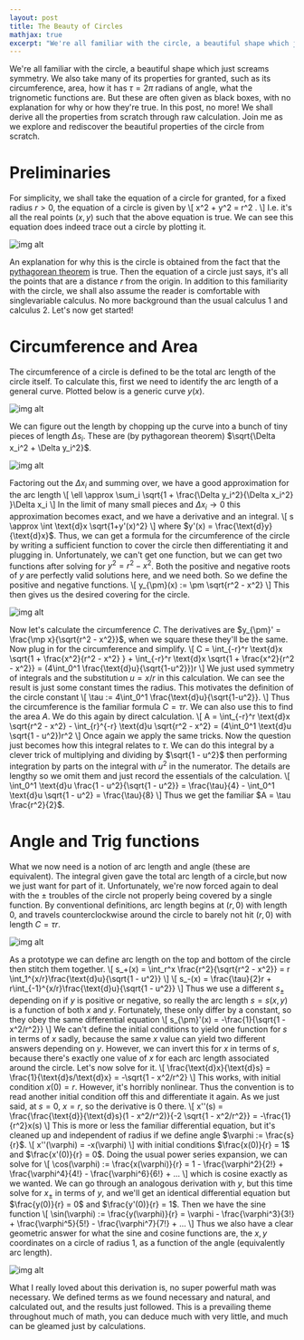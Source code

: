 ```yaml
---
layout: post
title: The Beauty of Circles
mathjax: true
excerpt: "We're all familiar with the circle, a beautiful shape which just screams symmetry. We also take many of its properties for granted, such as its circumference, area, how it has 6.28318... radians of angle, what the trignometic functions are, so on. But these are often given as black boxes, with no explanation for why or how they're true. In this post, no more! We shall derive all the properties from scratch through raw calculation. Join me as we explore and rediscover the beautiful properties of the circle from scratch."
---
```

We're all familiar with the circle, a beautiful shape which just screams symmetry. We also take many of its properties for granted,
such as its circumference, area, how it has $\tau = 2\pi$ radians of angle, what the trignometic functions are. But these
are often given as black boxes, with no explanation for why or how they're true. In this post, no more!
We shall derive all the properties from scratch through raw calculation. Join me as we explore and rediscover the beautiful properties
of the circle from scratch.

# Preliminaries
For simplicity, we shall take the equation of a circle for granted, for a fixed radius $r > 0$, the equation of a circle is given by
\\[ x^2 + y^2 = r^2 . \\]
I.e. it's all the real points $(x, y)$ such that the above equation is true. We can see this equation does indeed trace out a circle by
plotting it.

![img alt](../images/2022-12-23_blog_Circle.jpg "circle")

An explanation for why this is the circle is obtained from the fact that the [pythagorean theorem](https://en.wikipedia.org/wiki/Pythagorean_theorem) is true. Then the equation of a circle just says, it's all the points that are a distance $r$ from the origin.
In addition to this familiarity with the circle, we shall also assume the reader is comfortable with singlevariable calculus. No more
background than the usual calculus 1 and calculus 2. Let's now get started!

# Circumference and Area
The circumference of a circle is defined to be the total arc length of the circle itself. To calculate this, first we need
to identify the arc length of a general curve. Plotted below is a generic curve $y(x)$.

![img alt](../images/2022-12-23_blog_generic_curve.jpg "generic curve")

We can figure out the length by chopping up the curve into a bunch of tiny pieces of length $\Delta s_i$. These are (by pythagorean theorem) $\sqrt{\Delta x_i^2 + \Delta y_i^2}$. 

![img alt](../images/2022-12-23_blog_generic_curve_length.jpg "generic curve length")

Factoring out the $\Delta x_i$ and summing over, we have a good approximation for the arc length
\\[ \ell \approx \sum_i \sqrt{1 + \frac{\Delta y_i^2}{\Delta x_i^2} }\Delta x_i \\]
In the limit of many small pieces
and $\Delta x_i \to 0$ this approximation becomes exact, and we have a derivative and an integral.
\\[ s \approx \int \text{d}x \sqrt{1+y'(x)^2} \\]
where $y'(x) = \frac{\text{d}y}{\text{d}x}$.
Thus, we can get a formula for the circumference of the circle by writing a sufficient function to cover the circle then differentiating
it and plugging in. Unfortunately, we can't get one function, but we can get two functions after solving for $y^2 = r^2 - x^2$.
Both the positive and negative roots of $y$ are perfectly valid solutions here, and we need both. So we define the positive and negative functions.
\\[ y_{\pm}(x) := \pm \sqrt{r^2 - x^2} \\]
This then gives us the desired covering for the circle. 

![img alt](../images/2022-12-23_blog_Circle_covering.jpg "circle covering")

Now let's calculate the circumference $C$. The derivatives are $y_{\pm}' = \frac{\mp x}{\sqrt{r^2 - x^2}}$, when we square these they'll be the same. Now plug in for the circumference and simplify.
\\[ C = \int_{-r}^r \text{d}x \sqrt{1 + \frac{x^2}{r^2 - x^2} } + \int_{-r}^r \text{d}x \sqrt{1 + \frac{x^2}{r^2 - x^2}} = (4\int_0^1 \frac{\text{d}u}{\sqrt{1-u^2}})r \\]
We just used symmetry of integrals and the substitution $u = x/r$ in this calculation. We can see the result is just some constant
times the radius. This motivates the definition of the circle constant
\\[ \tau := 4\int_0^1 \frac{\text{d}u}{\sqrt{1-u^2}}. \\]
Thus the circumference is the familiar formula $C = \tau r$. We can also use this to find the area $A$. We do this again by direct calculation.
\\[ A = \int_{-r}^r \text{d}x \sqrt{r^2 - x^2} - \int_{r}^{-r} \text{d}u \sqrt{r^2 - x^2} = (4\int_0^1 \text{d}u \sqrt{1 - u^2})r^2 \\]
Once again we apply the same tricks. Now the question just becomes how this integral relates to $\tau$. We can do this integral by a clever trick of multiplying and dividing by $\sqrt{1 - u^2}$ then performing integration by parts on the integral with $u^2$ in
the numerator. The details are lengthy so we omit them and just record the essentials of the calculation.
\\[ \int_0^1 \text{d}u \frac{1 - u^2}{\sqrt{1 - u^2}} = \frac{\tau}{4} - \int_0^1 \text{d}u \sqrt{1 - u^2} = \frac{\tau}{8}  \\]
Thus we get the familiar $A = \tau \frac{r^2}{2}$.

# Angle and Trig functions
What we now need is a notion of arc length and angle (these are equivalent). The integral given gave the total arc length of a circle,but now we just want for part of it. Unfortunately, we're now forced again to deal with the $\pm$ troubles of the circle not properly being covered by a single function.
By conventional definitions, arc length begins at $(r, 0)$ with length 0, and travels counterclockwise around the circle to barely not hit $(r, 0)$ with length $C = \tau r$.

![img alt](../images/2022-12-23_blog_arc_length.jpg "arc length")

As a prototype we can define arc length on the top and bottom of the circle then stitch them together.
\\[ s_+(x) = \int_r^x \frac{r^2}{\sqrt{r^2 - x^2}} = r \int_1^{x/r}\frac{\text{d}u}{\sqrt{1 - u^2}} \\]
\\[ s_-(x) = \frac{\tau}{2}r + r\int_{-1}^{x/r}\frac{\text{d}u}{\sqrt{1 - u^2}} \\]
Thus we use a different $s_{\pm}$ depending on if $y$ is positive or negative, so really the arc length $s = s(x,y)$ is a function
of both $x$ and $y$. Fortunately, these only differ by a constant, so they obey the same differential equation
\\[ s_{\pm}'(x) = -\frac{1}{\sqrt{1 - x^2/r^2}} \\]
We can't define the initial conditions to yield one function for $s$ in terms of $x$ sadly, because the same $x$ value can yield
two different answers depending on $y$. However, we can invert this for $x$ in terms of $s$, because there's exactly one value of $x$
for each arc length associated around the circle. Let's now solve for it.
\\[ \frac{\text{d}x}{\text{d}s} = \frac{1}{\text{d}s/\text{d}x} = -\sqrt{1 - x^2/r^2}  \\]
This works, with initial condition $x(0) = r$. However, it's horribly nonlinear. Thus the convention is to read another initial condition off this and differentiate it again. As we just said, at $s = 0$, $x = r$, so the derivative is 0 there.
\\[ x'\'(s) = \frac{\frac{\text{d}}{\text{d}s}(1 - x^2/r^2)}{-2 \sqrt{1 - x^2/r^2}} = -\frac{1}{r^2}x(s) \\]
This is more or less the familiar differential equation, but it's cleaned up and independent of radius if we define angle
$\varphi := \frac{s}{r}$. 
\\[ x'\'(\varphi) = -x(\varphi) \\]
with initial conditions $\frac{x(0)}{r} = 1$ and $\frac{x'(0)}{r} = 0$.
Doing the usual power series expansion, we can solve for 
\\[ \cos(\varphi) := \frac{x(\varphi)}{r} = 1 - \frac{\varphi^2}{2!} + \frac{\varphi^4}{4!} - \frac{\varphi^6}{6!} + ... \\]
which is cosine exactly as we wanted. We can go through an analogous derivation with $y$, but this time solve for $x_{\pm}$ in terms of $y$, and we'll get an identical differential equation but $\frac{y(0)}{r} = 0$ and $\frac{y'(0)}{r} = 1$. Then we have
the sine function
\\[ \sin(\varphi) := \frac{y(\varphi)}{r} = \varphi - \frac{\varphi^3}{3!} + \frac{\varphi^5}{5!} - \frac{\varphi^7}{7!} + ... \\]
Thus we also have a clear geometric answer for what the sine and cosine functions are, the $x, y$ coordinates on a circle of radius 1, as a function
of the angle (equivalently arc length).

![img alt](../images/2022-12-23_blog_angle.jpg "trig functions and angle")

What I really loved about this derivation is, no super powerful math was necessary. We defined terms as we found necessary and natural, and calculated out, and the results just followed. This is a prevailing theme throughout much of math, you can deduce much with very little, and much can be gleamed just by calculations.